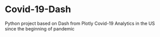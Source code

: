 # Covid-19-Dash

Python project based on Dash from Plotly
Covid-19 Analytics in the US since the beginning of pandemic
